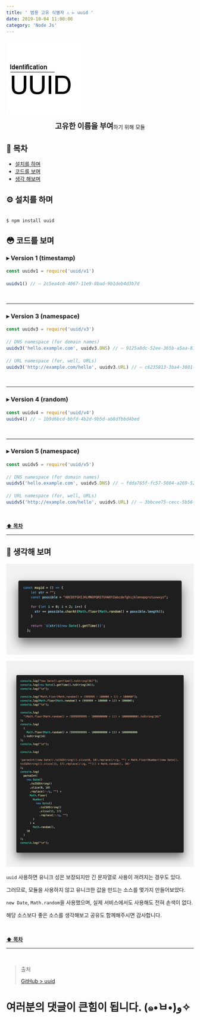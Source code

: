 ```yaml
---
title: ' 범용 고유 식별자 ⚠️ ▻ uuid '
date: 2019-10-04 11:00:00
category: 'Node Js'
---
```


![](./images/uuid/logo.png)

<center><strong style="font-size: 20px;">고유한 이름을 부여</strong>하기 위해 모듈</center>

## **💎 목차**

- [설치를 하며](#️-설치를-하며)
- [코드를 보며](#-코드를-보며)
- [생각 해보며](#-생각해-보며)

## **⚙️ 설치를 하며**

```sh

$ npm install uuid

```

## **😳 코드를 보며**

### **▸ Version 1 (timestamp)**

```js
const uuidv1 = require('uuid/v1')

uuidv1() // ⇨ 2c5ea4c0-4067-11e9-8bad-9b1deb4d3b7d
```

<br />
<hr />

### **▸ Version 3 (namespace)**

```js
const uuidv3 = require('uuid/v3')

// DNS namespace (for domain names)
uuidv3('hello.example.com', uuidv3.DNS) // ⇨ 9125a8dc-52ee-365b-a5aa-81b0b3681cf6

// URL namespace (for, well, URLs)
uuidv3('http://example.com/hello', uuidv3.URL) // ⇨ c6235813-3ba4-3801-ae84-e0a6ebb7d138
```

<br />
<hr />

### **▸ Version 4 (random)**

```js
const uuidv4 = require('uuid/v4')
uuidv4() // ⇨ 1b9d6bcd-bbfd-4b2d-9b5d-ab8dfbbd4bed
```

<br />
<hr />

### **▸ Version 5 (namespace)**

```js
const uuidv5 = require('uuid/v5')

// DNS namespace (for domain names)
uuidv5('hello.example.com', uuidv5.DNS) // ⇨ fdda765f-fc57-5604-a269-52a7df8164ec

// URL namespace (for, well, URLs)
uuidv5('http://example.com/hello', uuidv5.URL) // ⇨ 3bbcee75-cecc-5b56-8031-b6641c1ed1f1
```

<br />

**[⬆ 목차](#-목차)**

---

## **🤔 생각해 보며**

![](./images/uuid/1.png)
<br />

![](./images/uuid/2.png)
<br />

`uuid` 사용하면 유니크 성은 보장되지만 긴 문자열로 사용이 꺼려지는 경우도 있다.

그러므로, 모듈을 사용하지 않고 유니크한 값을 만드는 소스를 몇가지 만들어보았다.

`new Date`, `Math.random`을 사용했으며, 실제 서비스에서도 사용해도 전혀 손색이 없다.

해당 소스보다 좋은 소스를 생각해보고 공유도 함께해주시면 감사합니다.

<br />

**[⬆ 목차](#-목차)**

---

<br />

> 출처
>
> <a href="https://github.com/bynodejs/uuid" target="_blank">GitHub > uuid</a>

# 여러분의 댓글이 큰힘이 됩니다. (๑•̀ㅂ•́)و✧
